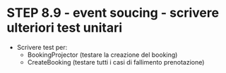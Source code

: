 STEP 8.9 - event soucing - scrivere ulteriori test unitari
===================================================

- Scrivere test per:
    - BookingProjector (testare la creazione del booking)
    - CreateBooking (testare tutti i casi di fallimento prenotazione)